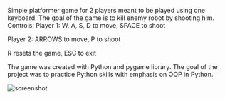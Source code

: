 Simple platformer game for 2 players meant to be played using one keyboard.
The goal of the game is to kill enemy robot by shooting him.
Controls:
  Player 1:
  W, A, S, D to move,
  SPACE to shoot
  
  Player 2:
  ARROWS to move,
  P to shoot
  
  R resets the game,
  ESC to exit
  
The game was created with Python and pygame library.
The goal of the project was to practice Python skills
with emphasis on OOP in Python.

![screenshot](https://github.com/mmajchrzak557/space-robots/edit/master/res/screenshot.png)
